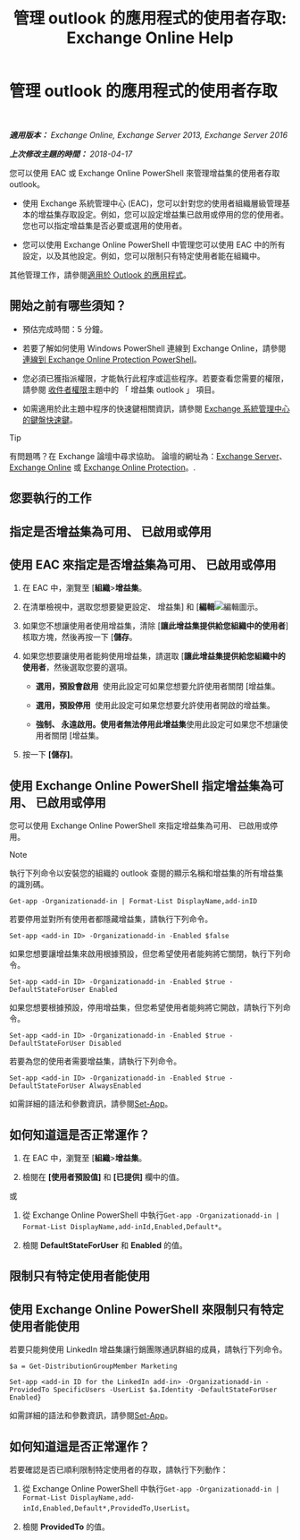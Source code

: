 ﻿---
title: '管理 outlook 的應用程式的使用者存取: Exchange Online Help'
TOCTitle: 管理 outlook 的應用程式的使用者存取
ms:assetid: e5833dec-a23a-439e-ac03-92671817bff8
ms:mtpsurl: https://technet.microsoft.com/zh-tw/library/JJ943757(v=EXCHG.150)
ms:contentKeyID: 52062606
ms.date: 05/23/2018
mtps_version: v=EXCHG.150
ms.translationtype: MT
---

# 管理 outlook 的應用程式的使用者存取

 

_**適用版本：** Exchange Online, Exchange Server 2013, Exchange Server 2016_

_**上次修改主題的時間：** 2018-04-17_

您可以使用 EAC 或 Exchange Online PowerShell 來管理增益集的使用者存取 outlook。

  - 使用 Exchange 系統管理中心 (EAC)，您可以針對您的使用者組織層級管理基本的增益集存取設定。例如，您可以設定增益集已啟用或停用的您的使用者。您也可以指定增益集是否必要或選用的使用者。

  - 您可以使用 Exchange Online PowerShell 中管理您可以使用 EAC 中的所有設定，以及其他設定。例如，您可以限制只有特定使用者能在組織中。

其他管理工作，請參閱[適用於 Outlook 的應用程式](https://docs.microsoft.com/zh-tw/exchange/clients-and-mobile-in-exchange-online/add-ins-for-outlook/add-ins-for-outlook)。

## 開始之前有哪些須知？

  - 預估完成時間：5 分鐘。

  - 若要了解如何使用 Windows PowerShell 連線到 Exchange Online，請參閱[連線到 Exchange Online Protection PowerShell](https://go.microsoft.com/fwlink/p/?linkid=396554)。

  - 您必須已獲指派權限，才能執行此程序或這些程序。若要查看您需要的權限，請參閱 [收件者權限](recipients-permissions-exchange-2013-help.md)主題中的 「 增益集 outlook 」 項目。

  - 如需適用於此主題中程序的快速鍵相關資訊，請參閱 [Exchange 系統管理中心的鍵盤快速鍵](keyboard-shortcuts-in-the-exchange-admin-center-exchange-online-protection-help.md)。


> [!TIP]  
> 有問題嗎？在 Exchange 論壇中尋求協助。 論壇的網址為：<a href="https://go.microsoft.com/fwlink/p/?linkid=60612">Exchange Server</a>、 <a href="https://go.microsoft.com/fwlink/p/?linkid=267542">Exchange Online</a> 或 <a href="https://go.microsoft.com/fwlink/p/?linkid=285351">Exchange Online Protection</a>。.




## 您要執行的工作

## 指定是否增益集為可用、 已啟用或停用

## 使用 EAC 來指定是否增益集為可用、 已啟用或停用

1.  在 EAC 中，瀏覽至 \[**組織**\>**增益集**。

2.  在清單檢視中，選取您想要變更設定、 增益集\] 和 \[**編輯**![編輯圖示](images/JJ218640.6f53ccb2-1f13-4c02-bea0-30690e6ea71d(EXCHG.150).gif "編輯圖示")。

3.  如果您不想讓使用者使用增益集，清除 \[**讓此增益集提供給您組織中的使用者**\] 核取方塊，然後再按一下 \[**儲存**。

4.  如果您想要讓使用者能夠使用增益集，請選取 \[**讓此增益集提供給您組織中的使用者**，然後選取您要的選項。
    
      - **選用，預設會啟用**  使用此設定可如果您想要允許使用者關閉 \[增益集。
    
      - **選用，預設停用**  使用此設定可如果您想要允許使用者開啟的增益集。
    
      - **強制、 永遠啟用。使用者無法停用此增益集**使用此設定可如果您不想讓使用者關閉 \[增益集。

5.  按一下 **\[儲存\]**。

## 使用 Exchange Online PowerShell 指定增益集為可用、 已啟用或停用

您可以使用 Exchange Online PowerShell 來指定增益集為可用、 已啟用或停用。


> [!NOTE]  
> 執行下列命令以安裝您的組織的 outlook 查閱的顯示名稱和增益集的所有增益集的識別碼。




    Get-app -Organizationadd-in | Format-List DisplayName,add-inID

若要停用並對所有使用者都隱藏增益集，請執行下列命令。

    Set-app <add-in ID> -Organizationadd-in -Enabled $false

如果您想要讓增益集來啟用根據預設，但您希望使用者能夠將它關閉，執行下列命令。

    Set-app <add-in ID> -Organizationadd-in -Enabled $true -DefaultStateForUser Enabled

如果您想要根據預設，停用增益集，但您希望使用者能夠將它開啟，請執行下列命令。

    Set-app <add-in ID> -Organizationadd-in -Enabled $true -DefaultStateForUser Disabled

若要為您的使用者需要增益集，請執行下列命令。

    Set-app <add-in ID> -Organizationadd-in -Enabled $true -DefaultStateForUser AlwaysEnabled

如需詳細的語法和參數資訊，請參閱[Set-App](https://technet.microsoft.com/zh-tw/library/jj218630\(v=exchg.150\))。

## 如何知道這是否正常運作？

1.  在 EAC 中，瀏覽至 \[**組織**\>**增益集**。

2.  檢閱在 **\[使用者預設值\]** 和 **\[已提供\]** 欄中的值。

或

1.  從 Exchange Online PowerShell 中執行`Get-app -Organizationadd-in | Format-List DisplayName,add-inId,Enabled,Default*`。

2.  檢閱 **DefaultStateForUser** 和 **Enabled** 的值。

## 限制只有特定使用者能使用

## 使用 Exchange Online PowerShell 來限制只有特定使用者能使用

若要只能夠使用 LinkedIn 增益集讓行銷團隊通訊群組的成員，請執行下列命令。
```
$a = Get-DistributionGroupMember Marketing
```
```
Set-app <add-in ID for the LinkedIn add-in> -Organizationadd-in -ProvidedTo SpecificUsers -UserList $a.Identity -DefaultStateForUser Enabled}
```

如需詳細的語法和參數資訊，請參閱[Set-App](https://technet.microsoft.com/zh-tw/library/jj218630\(v=exchg.150\))。

## 如何知道這是否正常運作？

若要確認是否已順利限制特定使用者的存取，請執行下列動作：

1.  從 Exchange Online PowerShell 中執行`Get-app -Organizationadd-in | Format-List DisplayName,add-inId,Enabled,Default*,ProvidedTo,UserList`。

2.  檢閱 **ProvidedTo** 的值。

